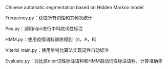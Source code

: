 Chinese automatic segmentation based on Hidden Markov model


Frequency.py：获取所有词性和其频次统计

Pos.py：调用nlpir进行中科院词性标注

HMM.py：使用疫情语料训练得到（π，A，B）

Viterbi_train.py：使用维特比算法实现词性自动标注

Evaluate.py：对比原nlpir词性标注语料和HMM自动词性标注语料，计算准确率
